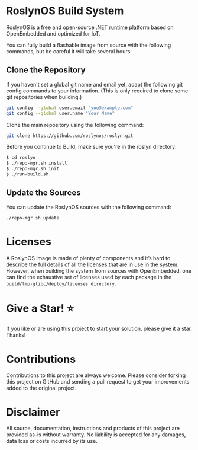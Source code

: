 # RoslynOS Build System

RoslynOS is a free and open-source [.NET runtime](https://dotnet.microsoft.com/) platform based on OpenEmbedded and optimized for IoT.

You can fully build a flashable image from source with the following commands, but be careful it will take several hours:

## Clone the Repository

If you haven't set a global git name and email yet, adapt the following git config commands to your information. (This is only required to clone some git repositories when building.)

```bash
git config --global user.email "you@example.com"
git config --global user.name "Your Name"
```

Clone the main repository using the following command:

```bash
git clone https://github.com/roslynos/roslyn.git
```

Before you continue to Build, make sure you're in the roslyn directory:
```bash
$ cd roslyn
$ ./repo-mgr.sh install
$ ./repo-mgr.sh init
$ ./run-build.sh
```

## Update the Sources
You can update the RoslynOS sources with the following command:
```bash
./repo-mgr.sh update
```

# Licenses
A RoslynOS image is made of plenty of components and it’s hard to describe the full details of all the licenses that are in use in the system. However, when building the system from sources with OpenEmbedded, one can find the exhaustive set of licenses used by each package in the `build/tmp-glibc/deploy/licenses directory`.

# Give a Star! :star:

If you like or are using this project to start your solution, please give it a star. Thanks!

# Contributions

Contributions to this project are always welcome. Please consider forking this project on GitHub and sending a pull request to get your improvements added to the original project.

# Disclaimer

All source, documentation, instructions and products of this project are provided as-is without warranty. No liability is accepted for any damages, data loss or costs incurred by its use.